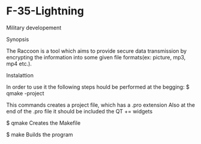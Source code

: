 # F-35-Lightning
Military developement

Synopsis

The Raccoon is a tool which aims to provide secure data transmission by encrypting the information into some given
file formats(ex: picture, mp3, mp4 etc.).

Instalattion

In order to use it the following steps hould be performed at the begging:
$ qmake -project

  This commands creates a project file, which has a .pro extension
  Also at the end of the .pro file it should be included the QT += widgets

$ qmake
  Creates the Makefile

$ make
  Builds the program
